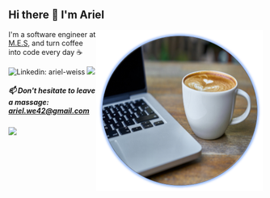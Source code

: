 <p align="center">
  
## Hi there 👋 I'm Ariel

<img align='right' src="https://github.com/ariel-weiss/ariel-weiss/blob/master/Picture2.png" width=330>
</p>




I'm a software engineer at [M.E.S](https://mes-global.com/), and turn coffee into code every day :coffee:

![Linkedin: ariel-weiss](https://img.shields.io/badge/-arielweiss-blue?style=flat-square&logo=Linkedin&logoColor=white&link=https://www.linkedin.com/in/ariel-weiss/)
![](https://visitor-badge.glitch.me/badge?page_id=ariel-weiss)

##### 📫 Don't hesitate to leave a massage: ariel.we42@gmail.com

<p>
  <img src ="https://github-readme-stats.vercel.app/api/top-langs/?username=ariel-weiss&layout=compact&hide_border=true&langs_count=10&hide=HTML,css">
</p>



<!--
**ariel-weiss/ariel-weiss** is a ✨ _special_ ✨ repository because its `README.md` (this file) appears on your GitHub profile.

Here are some ideas to get you started:

- 🔭 I’m currently working on ...
- 🌱 I’m currently learning ...
- 👯 I’m looking to collaborate on ...
- 🤔 I’m looking for help with ...
- 💬 Ask me about ...
- 📫 How to reach me: ...
- 😄 Pronouns: ...
- ⚡ Fun fact: ...
-->
